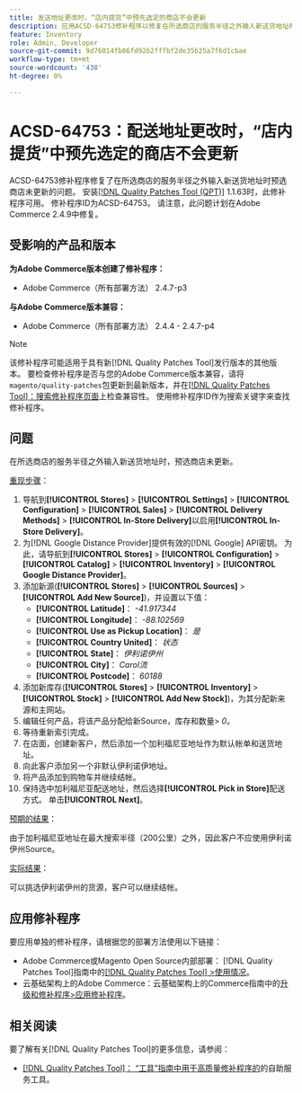 ```yaml
---
title: 发送地址更改时，“店内提货”中预先选定的商店不会更新
description: 应用ACSD-64753修补程序以修复在所选商店的服务半径之外输入新送货地址时预选商店未更新的Adobe Commerce问题。
feature: Inventory
role: Admin, Developer
source-git-commit: 9d76014fb86fd92b2fffbf2de35b25a7f6d1cbae
workflow-type: tm+mt
source-wordcount: '438'
ht-degree: 0%

---
```



# ACSD-64753：配送地址更改时，“店内提货”中预先选定的商店不会更新

ACSD-64753修补程序修复了在所选商店的服务半径之外输入新送货地址时预选商店未更新的问题。 安装[[!DNL Quality Patches Tool (QPT)]](/help/tools/quality-patches-tool/quality-patches-tool-to-self-serve-quality-patches.md) 1.1.63时，此修补程序可用。 修补程序ID为ACSD-64753。 请注意，此问题计划在Adobe Commerce 2.4.9中修复。

## 受影响的产品和版本

**为Adobe Commerce版本创建了修补程序：**

* Adobe Commerce（所有部署方法） 2.4.7-p3

**与Adobe Commerce版本兼容：**

* Adobe Commerce（所有部署方法） 2.4.4 - 2.4.7-p4

>[!NOTE]
>
>该修补程序可能适用于具有新[!DNL Quality Patches Tool]发行版本的其他版本。 要检查修补程序是否与您的Adobe Commerce版本兼容，请将`magento/quality-patches`包更新到最新版本，并在[[!DNL Quality Patches Tool]：搜索修补程序页面](https://experienceleague.adobe.com/tools/commerce-quality-patches/index.html)上检查兼容性。 使用修补程序ID作为搜索关键字来查找修补程序。

## 问题

在所选商店的服务半径之外输入新送货地址时，预选商店未更新。

<u>重现步骤</u>：

1. 导航到&#x200B;**[!UICONTROL Stores]** > **[!UICONTROL Settings]** > **[!UICONTROL Configuration]** > **[!UICONTROL Sales]** > **[!UICONTROL Delivery Methods]** > **[!UICONTROL In-Store Delivery]**&#x200B;以启用&#x200B;**[!UICONTROL In-Store Delivery]**。
1. 为[!DNL Google Distance Provider]提供有效的[!DNL Google] API密钥。 为此，请导航到&#x200B;**[!UICONTROL Stores]** > **[!UICONTROL Configuration]** > **[!UICONTROL Catalog]** > **[!UICONTROL Inventory]** > **[!UICONTROL Google Distance Provider]**。
1. 添加新源(**[!UICONTROL Stores]** > **[!UICONTROL Sources]** > **[!UICONTROL Add New Source]**)，并设置以下值：
   * **[!UICONTROL Latitude]**： *-41.917344*
   * **[!UICONTROL Longitude]**： *-88.102569*
   * **[!UICONTROL Use as Pickup Location]**： *是*
   * **[!UICONTROL Country United]**： *状态*
   * **[!UICONTROL State]**： *伊利诺伊州*
   * **[!UICONTROL City]**： *Carol流*
   * **[!UICONTROL Postcode]**： *60188*
1. 添加新库存(**[!UICONTROL Stores]** > **[!UICONTROL Inventory]** > **[!UICONTROL Stock]** > **[!UICONTROL Add New Stock]**)，为其分配新来源和主网站。
1. 编辑任何产品，将该产品分配给新Source，库存和数量> *0*。
1. 等待重新索引完成。
1. 在店面，创建新客户，然后添加一个加利福尼亚地址作为默认帐单和送货地址。
1. 向此客户添加另一个非默认伊利诺伊地址。
1. 将产品添加到购物车并继续结帐。
1. 保持选中加利福尼亚配送地址，然后选择&#x200B;**[!UICONTROL Pick in Store]**&#x200B;配送方式。 单击&#x200B;**[!UICONTROL Next]**。

<u>预期的结果</u>：

由于加利福尼亚地址在最大搜索半径（200公里）之外，因此客户不应使用伊利诺伊州Source。

<u>实际结果</u>：

可以挑选伊利诺伊州的货源，客户可以继续结帐。

## 应用修补程序

要应用单独的修补程序，请根据您的部署方法使用以下链接：

* Adobe Commerce或Magento Open Source内部部署： [!DNL Quality Patches Tool]指南中的[[!DNL Quality Patches Tool] >使用情况](/help/tools/quality-patches-tool/usage.md)。
* 云基础架构上的Adobe Commerce：云基础架构上的Commerce指南中的[升级和修补程序>应用修补程序](https://experienceleague.adobe.com/docs/commerce-cloud-service/user-guide/develop/upgrade/apply-patches.html)。

## 相关阅读

要了解有关[!DNL Quality Patches Tool]的更多信息，请参阅：

* [[!DNL Quality Patches Tool]： “工具”指南中用于高质量修补程序的](/help/tools/quality-patches-tool/quality-patches-tool-to-self-serve-quality-patches.md)的自助服务工具。
